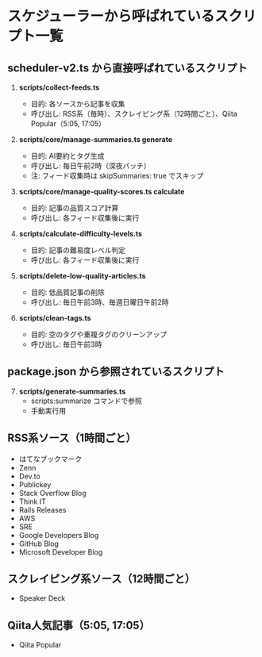# スケジューラーから呼ばれているスクリプト一覧

## scheduler-v2.ts から直接呼ばれているスクリプト

1. **scripts/collect-feeds.ts**
   - 目的: 各ソースから記事を収集
   - 呼び出し: RSS系（毎時）、スクレイピング系（12時間ごと）、Qiita Popular（5:05, 17:05）

2. **scripts/core/manage-summaries.ts generate**
   - 目的: AI要約とタグ生成
   - 呼び出し: 毎日午前2時（深夜バッチ）
   - 注: フィード収集時は skipSummaries: true でスキップ

3. **scripts/core/manage-quality-scores.ts calculate**
   - 目的: 記事の品質スコア計算
   - 呼び出し: 各フィード収集後に実行

4. **scripts/calculate-difficulty-levels.ts**
   - 目的: 記事の難易度レベル判定
   - 呼び出し: 各フィード収集後に実行

5. **scripts/delete-low-quality-articles.ts**
   - 目的: 低品質記事の削除
   - 呼び出し: 毎日午前3時、毎週日曜日午前2時

6. **scripts/clean-tags.ts**
   - 目的: 空のタグや重複タグのクリーンアップ
   - 呼び出し: 毎日午前3時

## package.json から参照されているスクリプト

7. **scripts/generate-summaries.ts**
   - scripts:summarize コマンドで参照
   - 手動実行用

## RSS系ソース（1時間ごと）
- はてなブックマーク
- Zenn
- Dev.to
- Publickey
- Stack Overflow Blog
- Think IT
- Rails Releases
- AWS
- SRE
- Google Developers Blog
- GitHub Blog
- Microsoft Developer Blog

## スクレイピング系ソース（12時間ごと）
- Speaker Deck

## Qiita人気記事（5:05, 17:05）
- Qiita Popular